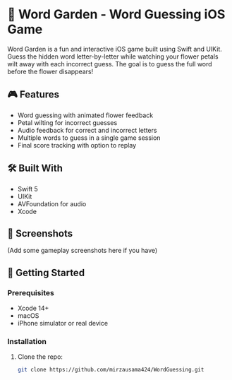# 🌼 Word Garden - Word Guessing iOS Game

Word Garden is a fun and interactive iOS game built using Swift and UIKit. Guess the hidden word letter-by-letter while watching your flower petals wilt away with each incorrect guess. The goal is to guess the full word before the flower disappears!

## 🎮 Features

- Word guessing with animated flower feedback
- Petal wilting for incorrect guesses
- Audio feedback for correct and incorrect letters
- Multiple words to guess in a single game session
- Final score tracking with option to replay

## 🛠️ Built With

- Swift 5
- UIKit
- AVFoundation for audio
- Xcode

## 📸 Screenshots

(Add some gameplay screenshots here if you have)

## 🚀 Getting Started

### Prerequisites
- Xcode 14+
- macOS
- iPhone simulator or real device

### Installation

1. Clone the repo:
   ```bash
   git clone https://github.com/mirzausama424/WordGuessing.git
